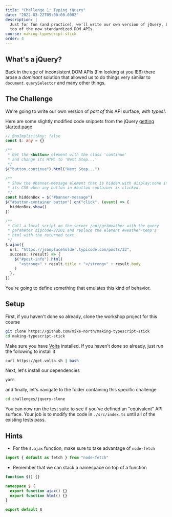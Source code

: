 ```yaml
---
title: "Challenge 1: Typing jQuery"
date: "2022-03-22T09:00:00.000Z"
description: |
  Just for fun (and practice), we'll write our own version of jQuery, built on
  top of the now standardized DOM APIs.
course: making-typescript-stick
order: 4
---
```


## What's a jQuery?

Back in the age of inconsistent DOM APIs (I'm looking at you IE6)
there arose a _dominant_ solution that allowed us to do things
very similar to `document.querySelector` and many other things.

## The Challenge

We're going to write our own version of _part of_ this API surface, _with types!_.

Here are some slightly modified code snippets from the jQuery [getting started page](https://jquery.com/)

```ts twoslash
// @noImplicitAny: false
const $: any = {}

/**
 * Get the <button> element with the class 'continue'
 * and change its HTML to 'Next Step...'
 */
$("button.continue").html("Next Step...")

/**
 * Show the #banner-message element that is hidden with display:none in
 * its CSS when any button in #button-container is clicked.
 */
const hiddenBox = $("#banner-message")
$("#button-container button").on("click", (event) => {
  hiddenBox.show()
})

/**
 * Call a local script on the server /api/getWeather with the query
 * parameter zipcode=97201 and replace the element #weather-temp's
 * html with the returned text.
 */
$.ajax({
  url: "https://jsonplaceholder.typicode.com/posts/33",
  success: (result) => {
    $("#post-info").html(
      "<strong>" + result.title + "</strong>" + result.body
    )
  },
})
```

You're going to define something that emulates this kind of behavior.

## Setup

First, if you haven't done so already, clone the workshop project
for this course

```sh
git clone https://github.com/mike-north/making-typescript-stick
cd making-typescript-stick
```

Make sure you have [Volta](https://volta.sh/) installed. If you haven't
done so already, just run the following to install it

```sh
curl https://get.volta.sh | bash
```

Next, let's install our dependencies

```sh
yarn
```

and finally, let's navigate to the folder containing this specific challenge

```sh
cd challenges/jquery-clone
```

You can now run the test suite to see if you've defined an "equivalent" API
surface. Your job is to modify the code in `./src/index.ts` until all of the existing
tests pass.

## Hints

- For the `$.ajax` function, make sure to take advantage of `node-fetch`

```ts
import { default as fetch } from "node-fetch"
```

- Remember that we can stack a namespace on top of a function

```ts twoslash
function $() {}

namespace $ {
  export function ajax() {}
  export function html() {}
}

export default $
```
